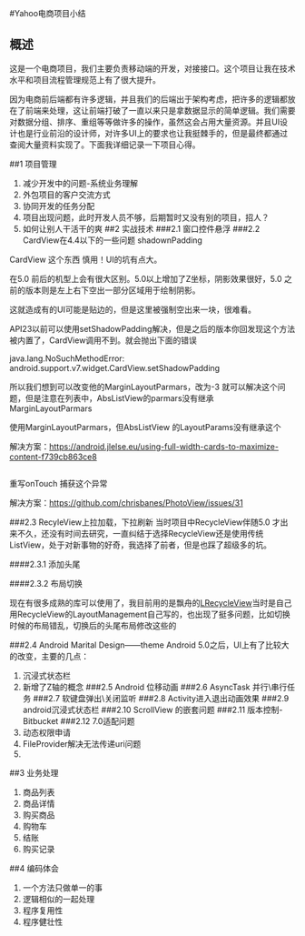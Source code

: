 #Yahoo电商项目小结

## 概述
这是一个电商项目，我们主要负责移动端的开发，对接接口。这个项目让我在技术水平和项目流程管理规范上有了很大提升。

因为电商前后端都有许多逻辑，并且我们的后端出于架构考虑，把许多的逻辑都放在了前端来处理，这让前端打破了一直以来只是拿数据显示的简单逻辑。我们需要对数据分组、排序、重组等等做许多的操作，虽然这会占用大量资源。并且UI设计也是行业前沿的设计师，对许多UI上的要求也让我挺棘手的，但是最终都通过查阅大量资料实现了。下面我详细记录一下项目心得。

##1 项目管理
1. 减少开发中的问题-系统业务理解
2. 外包项目的客户交流方式
3. 协同开发的任务分配
4. 项目出现问题，此时开发人员不够，后期暂时又没有别的项目，招人？
5. 如何让别人干活干的爽
##2 实战技术
###2.1 窗口控件悬浮
###2.2 CardView在4.4以下的一些问题 shadownPadding

CardView 这个东西 慎用！UI的坑有点大。

在5.0 前后的机型上会有很大区别。5.0以上增加了Z坐标，阴影效果很好，5.0 之前的版本则是左上右下空出一部分区域用于绘制阴影。

这就造成有的UI可能是贴边的，但是这里被强制空出来一块，很难看。

API23以前可以使用setShadowPadding解决，但是之后的版本你回发现这个方法被内置了，CardView调用不到。就会抛出下面的错误
 
java.lang.NoSuchMethodError: android.support.v7.widget.CardView.setShadowPadding

所以我们想到可以改变他的MarginLayoutParmars，改为-3 就可以解决这个问题，但是注意在列表中，AbsListView的parmars没有继承MarginLayoutParmars

使用MarginLayoutParmars，但AbsListView 的LayoutParams没有继承这个

解决方案：https://android.jlelse.eu/using-full-width-cards-to-maximize-content-f739cb863ce8
```                                                        java.lang.IllegalArgumentException: pointerIndex out of range
```

重写onTouch 捕获这个异常

解决方案：https://github.com/chrisbanes/PhotoView/issues/31

###2.3 RecyleView上拉加载，下拉刷新
当时项目中RecycleView伴随5.0 才出来不久，还没有时间去研究，一直纠结于选择RecycleView还是使用传统ListView，处于对新事物的好奇，我选择了前者，但是也踩了超级多的坑。

####2.3.1 添加头尾

####2.3.2 布局切换

现在有很多成熟的库可以使用了，我目前用的是飘舟的[LRecycleView](https://github.com/jdsjlzx/LRecyclerView)当时是自己用RecycleView的LayoutManagement自己写的，也出现了挺多问题，比如切换时候的布局错乱，切换后的头尾布局修改这些的

###2.4 Android Marital Design——theme
Android 5.0之后，UI上有了比较大的改变，主要的几点：
1. 沉浸式状态栏
2. 新增了Z轴的概念
###2.5 Android 位移动画
###2.6 AsyncTask 并行\串行任务
###2.7 软键盘弹出\关闭监听
###2.8 Activity进入退出动画效果
###2.9 android沉浸式状态栏
###2.10 ScrollView 的嵌套问题
###2.11 版本控制-Bitbucket
###2.12 7.0适配问题
1. 动态权限申请
2. FileProvider解决无法传递uri问题
3.  
 
##3 业务处理
1. 商品列表
2. 商品详情
3. 购买商品
4. 购物车
5. 结账
6. 购买记录

##4 编码体会
1. 一个方法只做单一的事
2. 逻辑相似的一起处理
3. 程序复用性
4. 程序健壮性